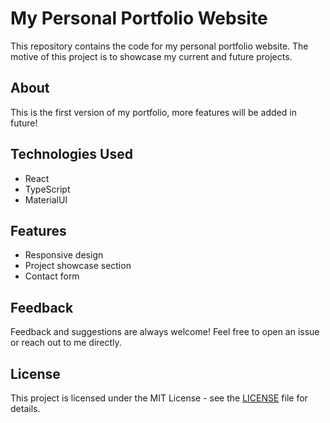 # My Personal Portfolio Website

This repository contains the code for my personal portfolio website. The motive of this project is to showcase my current and future projects. 

## About

This is the first version of my portfolio, more features will be added in future! 

## Technologies Used

- React
- TypeScript
- MaterialUI

## Features

- Responsive design
- Project showcase section
- Contact form

## Feedback

Feedback and suggestions are always welcome! Feel free to open an issue or reach out to me directly.

## License

This project is licensed under the MIT License - see the [LICENSE](LICENSE) file for details.
